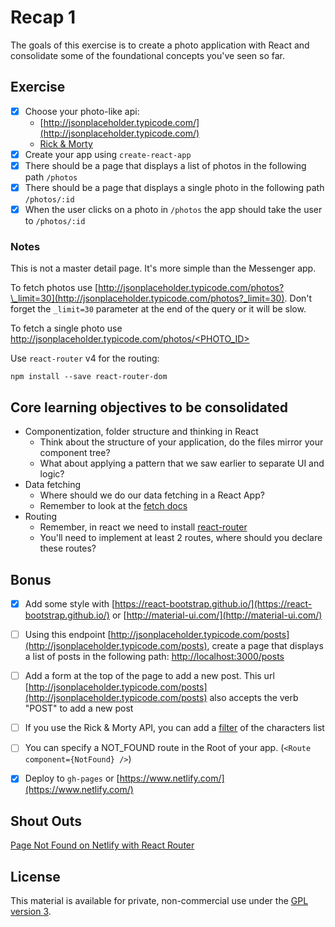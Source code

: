 # Recap 1

The goals of this exercise is to create a photo application with React and consolidate some of the foundational concepts you've seen so far. 


## Exercise

- [x] Choose your photo-like api:
  - [http://jsonplaceholder.typicode.com/](http://jsonplaceholder.typicode.com/)
  - [Rick & Morty](https://rickandmortyapi.com/)
- [x] Create your app using `create-react-app`
- [x] There should be a page that displays a list of photos in the following path `/photos`
- [x] There should be a page that displays a single photo in the following path `/photos/:id`
- [x] When the user clicks on a photo in `/photos` the app should take the user to `/photos/:id`

### Notes

This is not a master detail page. It's more simple than the Messenger app.

To fetch photos use [http://jsonplaceholder.typicode.com/photos?\_limit=30](http://jsonplaceholder.typicode.com/photos?_limit=30).
Don't forget the `_limit=30` parameter at the end of the query or it will be slow.

To fetch a single photo use [http://jsonplaceholder.typicode.com/photos/<PHOTO_ID>](http://jsonplaceholder.typicode.com/photos/3)

Use `react-router` v4 for the routing:

```
npm install --save react-router-dom
```

## Core learning objectives to be consolidated 

- Componentization, folder structure and thinking in React
  - Think about the structure of your application, do the files mirror your component tree?
  - What about applying a pattern that we saw earlier to separate UI and logic?
- Data fetching
  - Where should we do our data fetching in a React App?
  - Remember to look at the [fetch docs](https://developer.mozilla.org/en-US/docs/Web/API/Fetch_API/Using_Fetch)
- Routing
  - Remember, in react we need to install [react-router](https://reacttraining.com/react-router/)
  - You'll need to implement at least 2 routes, where should you declare these routes?

## Bonus

- [x] Add some style with [https://react-bootstrap.github.io/](https://react-bootstrap.github.io/) or [http://material-ui.com/](http://material-ui.com/)
- [ ] Using this endpoint [http://jsonplaceholder.typicode.com/posts](http://jsonplaceholder.typicode.com/posts), create a page that displays a list of posts in the following path: [http://localhost:3000/posts](http://localhost:3000/posts)
- [ ] Add a form at the top of the page to add a new post. This url [http://jsonplaceholder.typicode.com/posts](http://jsonplaceholder.typicode.com/posts) also accepts the verb "POST" to add a new post
- [ ] If you use the Rick & Morty API, you can add a [filter](https://rickandmortyapi.com/documentation/#filter-characters) of the characters list
- [ ] You can specify a NOT_FOUND route in the Root of your app. (`<Route component={NotFound} />`)
- [x] Deploy to `gh-pages` or [https://www.netlify.com/](https://www.netlify.com/)


## Shout Outs

[Page Not Found on Netlify with React Router](https://www.slightedgecoder.com/2018/12/18/page-not-found-on-netlify-with-react-router/)

## License

This material is available for private, non-commercial use under the [GPL version 3](http://www.gnu.org/licenses/gpl-3.0-standalone.html).
